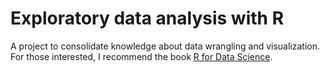 # Exploratory data analysis with R

A project to consolidate knowledge about data wrangling and visualization.
For those interested, I recommend the book [R for Data Science](https://r4ds.had.co.nz).
